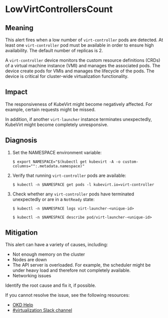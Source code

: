 <!-- Edited by Jiří Herrmann, 7 Nov 2022 -->

# LowVirtControllersCount

## Meaning

This alert fires when a low number of `virt-controller` pods are detected. At least one `virt-controller` pod must be available in order to ensure high availability. The default number of replicas is 2.

A `virt-controller` device monitors the custom resource definitions (CRDs) of a virtual machine instance (VMI) and manages the associated pods. The device create pods for VMIs and manages the lifecycle of the pods. The device is critical for cluster-wide virtualization functionality.

## Impact

The responsiveness of KubeVirt might become negatively affected. For example, certain requests might be missed.

In addition, if another `virt-launcher` instance terminates unexpectedly, KubeVirt might become completely unresponsive.

## Diagnosis
1. Set the NAMESPACE environment variable:
    ```
    $ export NAMESPACE="$(kubectl get kubevirt -A -o custom-columns="":.metadata.namespace)"
    ```

2. Verify that running `virt-controller` pods are available:
    ```
    $ kubectl -n $NAMESPACE get pods -l kubevirt.io=virt-controller
    ```

3. Check whether any `virt-controller` pods have terminated unexpectedly or are in a `NotReady` state:
    ```
    $ kubectl -n $NAMESPACE logs virt-launcher-<unique-id>
    ```
    ```
    $ kubectl -n $NAMESPACE describe pod/virt-launcher-<unique-id>
    ```

## Mitigation

This alert can have a variety of causes, including:

- Not enough memory on the cluster
- Nodes are down
- The API server is overloaded. For example, the scheduler might be under heavy load and therefore not completely available.
- Networking issues

Identify the root cause and fix it, if possible.

<!--DS: If you cannot resolve the issue, log in to the link:https://access.redhat.com[Customer Portal] and open a support case, attaching the artifacts gathered during the Diagnosis procedure.-->
<!--USstart-->
If you cannot resolve the issue, see the following resources:

- [OKD Help](https://www.okd.io/help/)
- [#virtualization Slack channel](https://kubernetes.slack.com/channels/virtualization)
<!--USend-->